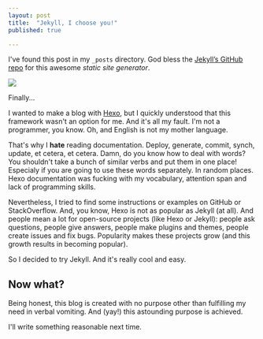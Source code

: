 ```yaml
---
layout: post
title:  "Jekyll, I choose you!"
published: true

---
```


I've found this post in my `_posts` directory. God bless the [Jekyll’s GitHub repo](https://github.com/jekyll/jekyll) for this awesome *static site generator*.

![](http://jekyllrb.com/img/octojekyll.png)

Finally...

I wanted to make a blog with [Hexo](https://hexo.io), but I quickly understood that this framework wasn't an option for me. And it's all my fault. I'm not a programmer, you know. Oh, and English is not my mother language.

That's why I **hate** reading documentation. Deploy, generate, commit, synch, update, et cetera, et cetera. Damn, do you know how to deal with words? You shouldn't take a bunch of similar verbs and put them in one place! Especialy if you are going to use these words separately. In random places. Hexo documentation was fucking with my vocabulary, attention span and lack of programming skills.

Nevertheless, I tried to find some instructions or examples on GitHub or StackOverflow. And, you know, Hexo is not as popular as Jekyll (at all). And people mean a lot for open-source projects (like Hexo or Jekyll): people ask questions, people give answers, people make plugins and themes, people create issues and fix bugs. Popularity makes these projects grow (and this growth results in becoming popular). 

So I decided to try Jekyll. And it's really cool and easy.

## Now what?

Being honest, this blog is created with no purpose other than fulfilling my need in verbal vomiting. And (yay!) this astounding purpose is achieved.

I'll write something reasonable next time.

